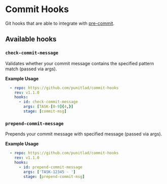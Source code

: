 # Commit Hooks

Git hooks that are able to integrate with [pre-commit](http://pre-commit.com).

## Available hooks

### `check-commit-message`

Validates whether your commit message contains the specified pattern match (passed via args).

**Example Usage**
```yaml
  - repo: https://github.com/punitlad/commit-hooks
    rev: v1.1.0
    hooks:
      - id: check-commit-message
        args: [TASK-[0-9]{4,}]
        stage: [commit-msg]
```

### `prepend-commit-message`

Prepends your commit message with specified message (passed via args).

**Example Usage**
```yaml
  - repo: https://github.com/punitlad/commit-hooks
    rev: v1.1.0
    hooks:
      - id: prepend-commit-message
        args: ['TASK-12345 - ']
        stage: [prepend-commit-msg]
```